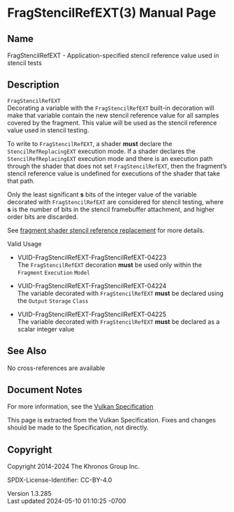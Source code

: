 # FragStencilRefEXT(3) Manual Page

## Name

FragStencilRefEXT - Application-specified stencil reference value used
in stencil tests



## <a href="#_description" class="anchor"></a>Description

`FragStencilRefEXT`  
Decorating a variable with the `FragStencilRefEXT` built-in decoration
will make that variable contain the new stencil reference value for all
samples covered by the fragment. This value will be used as the stencil
reference value used in stencil testing.

To write to `FragStencilRefEXT`, a shader **must** declare the
`StencilRefReplacingEXT` execution mode. If a shader declares the
`StencilRefReplacingEXT` execution mode and there is an execution path
through the shader that does not set `FragStencilRefEXT`, then the
fragment’s stencil reference value is undefined for executions of the
shader that take that path.

Only the least significant **s** bits of the integer value of the
variable decorated with `FragStencilRefEXT` are considered for stencil
testing, where **s** is the number of bits in the stencil framebuffer
attachment, and higher order bits are discarded.

See <a
href="https://registry.khronos.org/vulkan/specs/1.3-extensions/html/vkspec.html#fragops-shader-stencilrefreplacement"
target="_blank" rel="noopener">fragment shader stencil reference
replacement</a> for more details.

Valid Usage

- <a href="#VUID-FragStencilRefEXT-FragStencilRefEXT-04223"
  id="VUID-FragStencilRefEXT-FragStencilRefEXT-04223"></a>
  VUID-FragStencilRefEXT-FragStencilRefEXT-04223  
  The `FragStencilRefEXT` decoration **must** be used only within the
  `Fragment` `Execution` `Model`

- <a href="#VUID-FragStencilRefEXT-FragStencilRefEXT-04224"
  id="VUID-FragStencilRefEXT-FragStencilRefEXT-04224"></a>
  VUID-FragStencilRefEXT-FragStencilRefEXT-04224  
  The variable decorated with `FragStencilRefEXT` **must** be declared
  using the `Output` `Storage` `Class`

- <a href="#VUID-FragStencilRefEXT-FragStencilRefEXT-04225"
  id="VUID-FragStencilRefEXT-FragStencilRefEXT-04225"></a>
  VUID-FragStencilRefEXT-FragStencilRefEXT-04225  
  The variable decorated with `FragStencilRefEXT` **must** be declared
  as a scalar integer value

## <a href="#_see_also" class="anchor"></a>See Also

No cross-references are available

## <a href="#_document_notes" class="anchor"></a>Document Notes

For more information, see the <a
href="https://registry.khronos.org/vulkan/specs/1.3-extensions/html/vkspec.html#FragStencilRefEXT"
target="_blank" rel="noopener">Vulkan Specification</a>

This page is extracted from the Vulkan Specification. Fixes and changes
should be made to the Specification, not directly.

## <a href="#_copyright" class="anchor"></a>Copyright

Copyright 2014-2024 The Khronos Group Inc.

SPDX-License-Identifier: CC-BY-4.0

Version 1.3.285  
Last updated 2024-05-10 01:10:25 -0700
